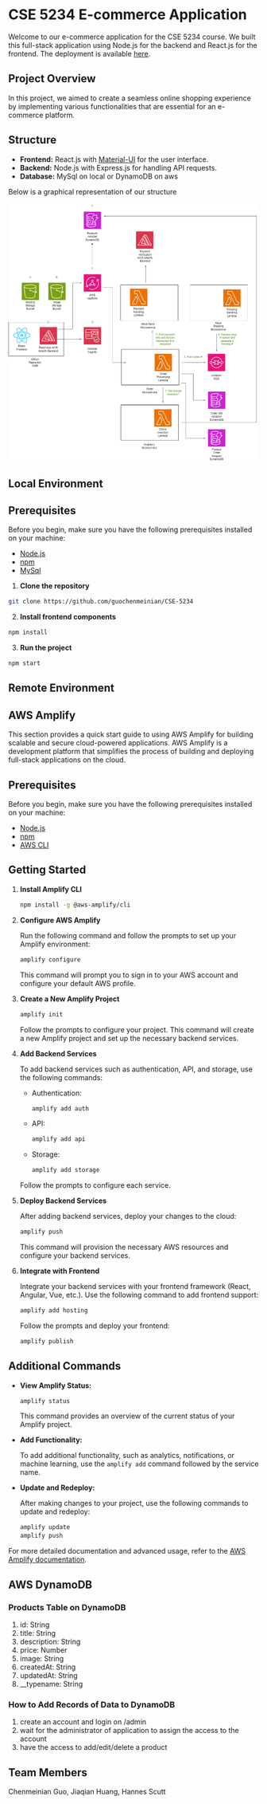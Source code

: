 # CSE 5234 E-commerce Application

Welcome to our e-commerce application for the CSE 5234 course. We built this full-stack application using Node.js for the backend and React.js for the frontend.
The deployment is available [here](https://main.dor2izrbuao8w.amplifyapp.com). 


## Project Overview

In this project, we aimed to create a seamless online shopping experience by implementing various functionalities that are essential for an e-commerce platform. 


## Structure

- **Frontend:** React.js with [Material-UI](https://mui.com/) for the user interface.
- **Backend:** Node.js with Express.js for handling API requests.
- **Database:** MySql on local or DynamoDB on aws

Below is a graphical representation of our structure

![image](public/other-images/rm-hub-architecture.png)


## Local Environment


## Prerequisites

Before you begin, make sure you have the following prerequisites installed on your machine:

- [Node.js](https://nodejs.org/)
- [npm](https://www.npmjs.com/)
- [MySql](https://www.mysql.com/)

1. **Clone the repository**

```bash
git clone https://github.com/guochenmeinian/CSE-5234
```

2. **Install frontend components**

``` bash 
npm install
```

3. **Run the project**

```bash
npm start
```



## Remote Environment

## AWS Amplify

This section provides a quick start guide to using AWS Amplify for building scalable and secure cloud-powered applications. AWS Amplify is a development platform that simplifies the process of building and deploying full-stack applications on the cloud.


## Prerequisites

Before you begin, make sure you have the following prerequisites installed on your machine:

- [Node.js](https://nodejs.org/)
- [npm](https://www.npmjs.com/)
- [AWS CLI](https://aws.amazon.com/cli/)


## Getting Started

1. **Install Amplify CLI**

   ```bash
   npm install -g @aws-amplify/cli
   ```

2. **Configure AWS Amplify**

   Run the following command and follow the prompts to set up your Amplify environment:

   ```bash
   amplify configure
   ```

   This command will prompt you to sign in to your AWS account and configure your default AWS profile.

3. **Create a New Amplify Project**

   ```bash
   amplify init
   ```

   Follow the prompts to configure your project. This command will create a new Amplify project and set up the necessary backend services.

4. **Add Backend Services**

   To add backend services such as authentication, API, and storage, use the following commands:

    - Authentication:

      ```bash
      amplify add auth
      ```

    - API:

      ```bash
      amplify add api
      ```

    - Storage:

      ```bash
      amplify add storage
      ```

   Follow the prompts to configure each service.

5. **Deploy Backend Services**

   After adding backend services, deploy your changes to the cloud:

   ```bash
   amplify push
   ```

   This command will provision the necessary AWS resources and configure your backend services.

6. **Integrate with Frontend**

   Integrate your backend services with your frontend framework (React, Angular, Vue, etc.). Use the following command to add frontend support:

   ```bash
   amplify add hosting
   ```

   Follow the prompts and deploy your frontend:

   ```bash
   amplify publish
   ```


## Additional Commands

- **View Amplify Status:**

  ```bash
  amplify status
  ```

  This command provides an overview of the current status of your Amplify project.

- **Add Functionality:**

  To add additional functionality, such as analytics, notifications, or machine learning, use the `amplify add` command followed by the service name.

- **Update and Redeploy:**

  After making changes to your project, use the following commands to update and redeploy:

  ```bash
  amplify update
  amplify push
  ```

For more detailed documentation and advanced usage, refer to the [AWS Amplify documentation](https://docs.amplify.aws/).


## AWS DynamoDB


### Products Table on DynamoDB

1. id: String
2. title: String
3. description: String
4. price: Number
5. image: String
6. createdAt: String
7. updatedAt: String
8. __typename: String


### How to Add Records of Data to DynamoDB

1. create an account and login on /admin
2. wait for the administrator of application to assign the access to the account
3. have the access to add/edit/delete a product


## Team Members
Chenmeinian Guo,
Jiaqian Huang,
Hannes Scutt
